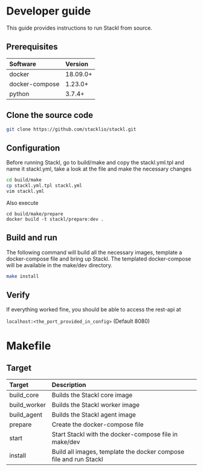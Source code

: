 # Developer guide

This guide provides instructions to run Stackl from source.

## Prerequisites

| Software       | Version  |
| :------------- | :------- |
| docker         | 18.09.0+ |
| docker-compose | 1.23.0+  |
| python         | 3.7.4+   |

## Clone the source code

```sh
git clone https://github.com/stacklio/stackl.git
```

## Configuration

Before running Stackl, go to build/make and copy the stackl.yml.tpl and name it stackl.yml, take a look at the file and make the necessary changes

```sh
cd build/make
cp stackl.yml.tpl stackl.yml
vim stackl.yml
```

Also execute
```
cd build/make/prepare
docker build -t stackl/prepare:dev .
```

## Build and run

The following command will build all the necessary images, template a docker-compose file and bring up Stackl. The templated docker-compose will be available in the make/dev directory.

```sh
make install
```

## Verify

If everything worked fine, you should be able to access the rest-api at

`localhost:<the_port_provided_in_config>` (Default 8080)

# Makefile

## Target

| Target        | Description                                                       |
| :------------ | :---------------------------------------------------------------- |
| build_core    | Builds the Stackl core image                                      |
| build_worker | Builds the Stackl worker image                                    |
| build_agent   | Builds the Stackl agent image                                     |
| prepare       | Create the docker-compose file                                    |
| start         | Start Stackl with the docker-compose file in make/dev             |
| install       | Build all images, template the docker compose file and run Stackl |